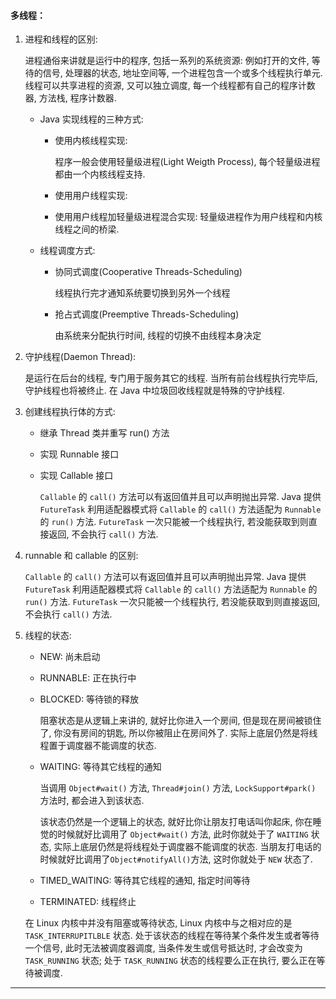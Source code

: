 #### 多线程：

1. 进程和线程的区别:

    进程通俗来讲就是运行中的程序, 包括一系列的系统资源: 例如打开的文件, 等待的信号, 处理器的状态, 地址空间等, 一个进程包含一个或多个线程执行单元. 线程可以共享进程的资源, 又可以独立调度, 每一个线程都有自己的程序计数器, 方法栈, 程序计数器.

    - Java 实现线程的三种方式:
        - 使用内核线程实现:

            程序一般会使用轻量级进程(Light Weigth Process), 每个轻量级进程都由一个内核线程支持. 

        - 使用用户线程实现:

        - 使用用户线程加轻量级进程混合实现: 轻量级进程作为用户线程和内核线程之间的桥梁.

    - 线程调度方式:

        - 协同式调度(Cooperative Threads-Scheduling)

            线程执行完才通知系统要切换到另外一个线程

        - 抢占式调度(Preemptive Threads-Scheduling)

            由系统来分配执行时间, 线程的切换不由线程本身决定

2. 守护线程(Daemon Thread): 

    是运行在后台的线程, 专门用于服务其它的线程. 当所有前台线程执行完毕后, 守护线程也将被终止. 在 Java 中垃圾回收线程就是特殊的守护线程.

3. 创建线程执行体的方式:

    - 继承 Thread 类并重写 run() 方法

    - 实现 Runnable 接口

    - 实现 Callable 接口

        `Callable` 的 `call()` 方法可以有返回值并且可以声明抛出异常. Java 提供 `FutureTask` 利用适配器模式将 `Callable` 的 `call()` 方法适配为 `Runnable` 的 `run()` 方法.  `FutureTask` 一次只能被一个线程执行, 若没能获取到则直接返回, 不会执行 `call()` 方法.

4. runnable 和 callable 的区别:

    `Callable` 的 `call()` 方法可以有返回值并且可以声明抛出异常. Java 提供 `FutureTask` 利用适配器模式将 `Callable` 的 `call()` 方法适配为 `Runnable` 的 `run()` 方法.  `FutureTask` 一次只能被一个线程执行, 若没能获取到则直接返回, 不会执行 `call()` 方法.



5. 线程的状态:

    - NEW: 尚未启动

    - RUNNABLE: 正在执行中

    - BLOCKED: 等待锁的释放

        阻塞状态是从逻辑上来讲的, 就好比你进入一个房间, 但是现在房间被锁住了, 你没有房间的钥匙, 所以你被阻止在房间外了. 实际上底层仍然是将线程置于调度器不能调度的状态.

    - WAITING: 等待其它线程的通知

        当调用 `Object#wait()` 方法, `Thread#join()` 方法, `LockSupport#park()` 方法时, 都会进入到该状态.

        该状态仍然是一个逻辑上的状态, 就好比你让朋友打电话叫你起床, 你在睡觉的时候就好比调用了 `Object#wait()` 方法, 此时你就处于了 `WAITING` 状态, 实际上底层仍然是将线程处于调度器不能调度的状态. 当朋友打电话的时候就好比调用了`Object#notifyAll()`方法, 这时你就处于 `NEW` 状态了. 

    - TIMED_WAITING: 等待其它线程的通知, 指定时间等待

    - TERMINATED: 线程终止

    在 Linux 内核中并没有阻塞或等待状态, Linux 内核中与之相对应的是 `TASK_INTERRUPITLBLE` 状态. 处于该状态的线程在等待某个条件发生或者等待一个信号, 此时无法被调度器调度, 当条件发生或信号抵达时, 才会改变为 `TASK_RUNNING` 状态; 处于 `TASK_RUNNING` 状态的线程要么正在执行, 要么正在等待被调度.



------

